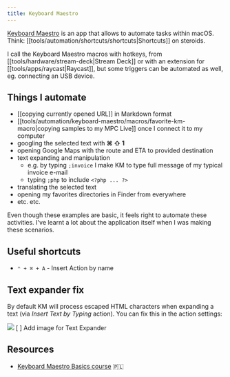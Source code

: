 ```yaml
---
title: Keyboard Maestro
---
```


[Keyboard Maestro](https://www.keyboardmaestro.com) is an app that allows to automate tasks within macOS. Think: [[tools/automation/shortcuts/shortcuts|Shortcuts]] on steroids.

I call the Keyboard Maestro macros with hotkeys, from [[tools/hardware/stream-deck|Stream Deck]] or with an extension for [[tools/apps/raycast|Raycast]], but some triggers can be automated as well, eg. connecting an USB device.

## Things I automate

- [[copying currently opened URL]] in Markdown format
- [[tools/automation/keyboard-maestro/macros/favorite-km-macro|copying samples to my MPC Live]] once I connect it to my computer
- googling the selected text with **⌘ ⇧ 1**
- opening Google Maps with the route and ETA to provided destination
- text expanding and manipulation
  - e.g. by typing `;invoice` I make KM to type full message of my typical invoice e-mail
  - typing `;php` to include `<?php ... ?>`
- translating the selected text
- opening my favorites directories in Finder from everywhere
- etc. etc.

Even though these examples are basic, it feels right to automate these activities. I've learnt a lot about the application itself when I was making these scenarios.

## Useful shortcuts

- `⌃ + ⌘ + A` - Insert Action by name

## Text expander fix

By default KM will process escaped HTML characters when expanding a text (via _Insert Text by Typing_ action). You can fix this in the action settings:

![](/public/km-text-expander-fix.png)
[ ] Add image for Text Expander

## Resources

- [Keyboard Maestro Basics course](https://eduweb.pl/marketing-i-biznes/biznes/keyboard-maestro-automatyzacja-macos) 🇵🇱
